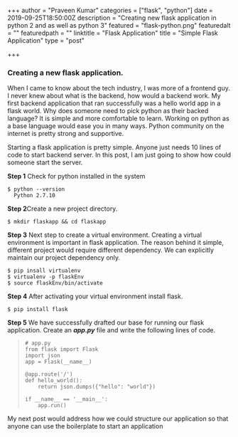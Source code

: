 +++
author = "Praveen Kumar"
categories = ["flask", "python"]
date = 2019-09-25T18:50:00Z
description = "Creating new flask application in python 2 and as well as python 3"
featured = "flask-python.png"
featuredalt = ""
featuredpath = ""
linktitle = "Flask Application"
title = "Simple Flask Application"
type = "post"

+++
### Creating a new flask application.

When I came to know about the tech industry, I  was more of a frontend guy. I never knew about what is the backend, how would a backend work. My first backend application that ran successfully was a hello world app in a flask world. Why does someone need to pick python as their backed language? It is simple and more comfortable to learn. Working on python as a base language would ease you in many ways. Python community on the internet is pretty strong and supportive.

Starting a flask application is pretty simple. Anyone just needs 10 lines of code to start backend server. In this post, I am just going to show how could someone start the server.

**Step 1** Check for python installed in the system

    $ python --version
      Python 2.7.10 

**Step 2**Create a new project directory.

    $ mkdir flaskapp && cd flaskapp

**Step 3** Next step to create a virtual environment. Creating a virtual environment is important in flask application. The reason behind it simple, different project would require different dependency. We can explicitly maintain our project dependency only.

    $ pip insall virtualenv
    $ virtualenv -p flaskEnv
    $ source flaskEnv/bin/activate

**Step 4** After activating your virtual environment install flask.

    $ pip install flask

**Step 5** We have successfully drafted our base for running our flask application. Create an **_app.py_** file and write the following lines of code.

>     # app.py
>     from flask import Flask
>     import json
>     app = Flask(__name__)
>     
>     @app.route('/')
>     def hello_world():
>         return json.dumps({"hello": "world"})
>     
>     if __name__ == '__main__':
>         app.run()

My next post would address how we could structure our application so that anyone can use the boilerplate to start an application
